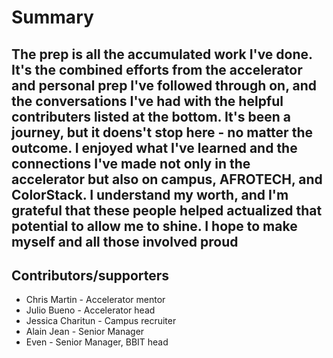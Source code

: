 

# Summary
## The prep is all the accumulated work I've done. It's the combined efforts from the accelerator and personal prep I've followed through on, and the conversations I've had with the helpful contributers listed at the bottom. It's been a journey, but it doens't stop here - no matter the outcome. I enjoyed what I've learned and the connections I've made not only in the accelerator but also on campus, AFROTECH, and ColorStack. I understand my worth, and I'm grateful that these people helped actualized that potential to allow me to shine. I hope to make myself and all those involved proud


## Contributors/supporters
- Chris Martin - Accelerator mentor
- Julio Bueno - Accelerator head
- Jessica Charitun - Campus recruiter
- Alain Jean - Senior Manager
- Even - Senior Manager, BBIT head